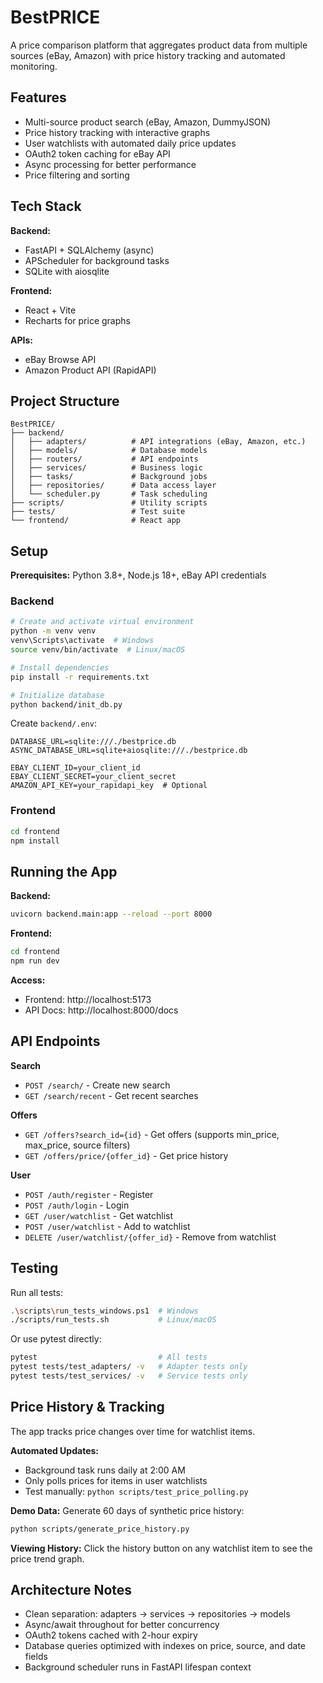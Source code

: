 # BestPRICE

A price comparison platform that aggregates product data from multiple sources (eBay, Amazon) with price history tracking and automated monitoring.

## Features

- Multi-source product search (eBay, Amazon, DummyJSON)
- Price history tracking with interactive graphs
- User watchlists with automated daily price updates
- OAuth2 token caching for eBay API
- Async processing for better performance
- Price filtering and sorting

## Tech Stack

**Backend:**
- FastAPI + SQLAlchemy (async)
- APScheduler for background tasks
- SQLite with aiosqlite

**Frontend:**
- React + Vite
- Recharts for price graphs

**APIs:**
- eBay Browse API
- Amazon Product API (RapidAPI)

## Project Structure

```
BestPRICE/
├── backend/
│   ├── adapters/          # API integrations (eBay, Amazon, etc.)
│   ├── models/            # Database models
│   ├── routers/           # API endpoints
│   ├── services/          # Business logic
│   ├── tasks/             # Background jobs
│   ├── repositories/      # Data access layer
│   └── scheduler.py       # Task scheduling
├── scripts/               # Utility scripts
├── tests/                 # Test suite
└── frontend/              # React app
```

## Setup

**Prerequisites:** Python 3.8+, Node.js 18+, eBay API credentials

### Backend

```bash
# Create and activate virtual environment
python -m venv venv
venv\Scripts\activate  # Windows
source venv/bin/activate  # Linux/macOS

# Install dependencies
pip install -r requirements.txt

# Initialize database
python backend/init_db.py
```

Create `backend/.env`:
```env
DATABASE_URL=sqlite:///./bestprice.db
ASYNC_DATABASE_URL=sqlite+aiosqlite:///./bestprice.db

EBAY_CLIENT_ID=your_client_id
EBAY_CLIENT_SECRET=your_client_secret
AMAZON_API_KEY=your_rapidapi_key  # Optional
```

### Frontend

```bash
cd frontend
npm install
```

## Running the App

**Backend:**
```bash
uvicorn backend.main:app --reload --port 8000
```

**Frontend:**
```bash
cd frontend
npm run dev
```

**Access:**
- Frontend: http://localhost:5173
- API Docs: http://localhost:8000/docs

## API Endpoints

**Search**
- `POST /search/` - Create new search
- `GET /search/recent` - Get recent searches

**Offers**
- `GET /offers?search_id={id}` - Get offers (supports min_price, max_price, source filters)
- `GET /offers/price/{offer_id}` - Get price history

**User**
- `POST /auth/register` - Register
- `POST /auth/login` - Login
- `GET /user/watchlist` - Get watchlist
- `POST /user/watchlist` - Add to watchlist
- `DELETE /user/watchlist/{offer_id}` - Remove from watchlist

## Testing

Run all tests:
```bash
.\scripts\run_tests_windows.ps1  # Windows
./scripts/run_tests.sh           # Linux/macOS
```

Or use pytest directly:
```bash
pytest                           # All tests
pytest tests/test_adapters/ -v   # Adapter tests only
pytest tests/test_services/ -v   # Service tests only
```

## Price History & Tracking

The app tracks price changes over time for watchlist items.

**Automated Updates:**
- Background task runs daily at 2:00 AM
- Only polls prices for items in user watchlists
- Test manually: `python scripts/test_price_polling.py`

**Demo Data:**
Generate 60 days of synthetic price history:
```bash
python scripts/generate_price_history.py
```

**Viewing History:**
Click the history button on any watchlist item to see the price trend graph.

## Architecture Notes

- Clean separation: adapters → services → repositories → models
- Async/await throughout for better concurrency
- OAuth2 tokens cached with 2-hour expiry
- Database queries optimized with indexes on price, source, and date fields
- Background scheduler runs in FastAPI lifespan context
